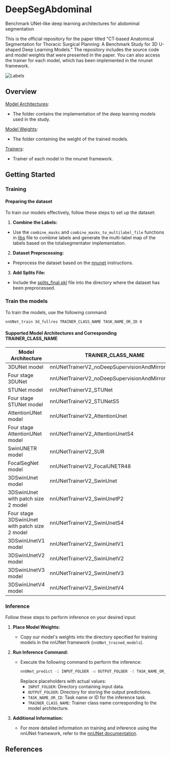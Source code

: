 # DeepSegAbdominal
Benchmark UNet-like deep learning architectures for abdominal segmentation

This is the official repository for the paper titled "CT-based Anatomical Segmentation for Thoracic Surgical Planning: A Benchmark Study for 3D U-shaped Deep Learning Models." The repository includes the source code and model weights that were presented in the paper. You can also access the trainer for each model, which has been implemented in the nnunet framework.

<img src="https://github.com/HealthX-Lab/DeepSegAbdominal/blob/main/Assets/Labels.png" alt="Labels">

## Overview
[Model Architectures](https://github.com/HealthX-Lab/DeepSegAbdominal/tree/main/nnunet/network_architecture):
  - The folder contains the implementation of the deep learning models used in the study.

[Model Weights](https://github.com/HealthX-Lab/DeepSegAbdominal/tree/main/nnUNet_trained_models):
   -  The folder containing the weight of the trained models.

[Trainers](https://github.com/HealthX-Lab/DeepSegAbdominal/tree/main/nnunet/training/network_training/nnUNet_variants/architectural_variants):
   -  Trainer of  each model in the nnunet framework.

## Getting Started

### Training

#### Preparing the dataset
To train our models effectively, follow these steps to set up the dataset:
1. **Combine the Labels:**
- Use the `combine_masks` and `combine_masks_to_multilabel_file` functions in [libs](https://github.com/HealthX-Lab/DeepSegAbdominal/blob/main/Preprocessing/libs.py) file to combine labels and generate the multi-label map of the labels based on the totalsegmentator implementation.
2. **Dataset Preprocessing:**
- Preprocess the dataset based on the [nnunet](https://github.com/MIC-DKFZ/nnUNet/tree/nnunetv1) instructions.
3. **Add Splits File:**
- Include the [splits_final.pkl](https://github.com/HealthX-Lab/DeepSegAbdominal/blob/main/Preprocessing/splits_final.pkl) file into the directory where the dataset has been preprocessed.

### Train the models
To train the models, use the following command:
```bash
nnUNet_train 3d_fullres TRAINER_CLASS_NAME TASK_NAME_OR_ID 0
```
#### Supported Model Architectures and Corresponding TRAINER_CLASS_NAME

| Model Architecture                | TRAINER_CLASS_NAME                              |
|------------------------------------|-------------------------------------------------|
| 3DUNet model                       | nnUNetTrainerV2_noDeepSupervisionAndMirroring   |
| Four stage 3DUNet                  | nnUNetTrainerV2_noDeepSupervisionAndMirroringS4 |
| STUNet model                       | nnUNetTrainerV2_STUNet                          |
| Four stage STUNet model             | nnUNetTrainerV2_STUNetS5                        |
| AttentionUNet model                | nnUNetTrainerV2_AttentionUnet                   |
| Four stage AttentionUNet model      | nnUNetTrainerV2_AttentionUnetS4                 |
| SwinUNETR model                     | nnUNetTrainerV2_SUR                             |
| FocalSegNet model                   | nnUNetTrainerV2_FocalUNETR48                    |
| 3DSwinUnet model                    | nnUNetTrainerV2_SwinUnet                        |
| 3DSwinUnet with patch size 2 model  | nnUNetTrainerV2_SwinUnetP2                      |
| Four stage 3DSwinUnet with patch size 2 model | nnUNetTrainerV2_SwinUnetS4            |
| 3DSwinUnetV1 model                   | nnUNetTrainerV2_SwinUnetV1                      |
| 3DSwinUnetV2 model                   | nnUNetTrainerV2_SwinUnetV2                      |
| 3DSwinUnetV3 model                   | nnUNetTrainerV2_SwinUnetV3                      |
| 3DSwinUnetV4 model                   | nnUNetTrainerV2_SwinUnetV4   

### Inference
Follow these steps to perform inference on your desired input:

1. **Place Model Weights:**
   - Copy our model's weights into the directory specified for training models in the nnUNet framework (`nnUNet_trained_models`).

2. **Run Inference Command:**
   - Execute the following command to perform the inference:
     ```bash
     nnUNet_predict -i INPUT_FOLDER -o OUTPUT_FOLDER -t TASK_NAME_OR_ID -tr TRAINER_CLASS_NAME --disable_tta
     ```
     Replace placeholders with actual values:
     - `INPUT_FOLDER`: Directory containing input data.
     - `OUTPUT_FOLDER`: Directory for storing the output predictions.
     - `TASK_NAME_OR_ID`: Task name or ID for the inference task.
     - `TRAINER_CLASS_NAME`: Trainer class name corresponding to the model architecture.
     
3. **Additional Information:**
   - For more detailed information on training and inference using the nnUNet framework, refer to the [nnUNet documentation](https://github.com/MIC-DKFZ/nnUNet/tree/nnunetv1).

## References
